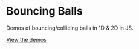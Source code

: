 # Bouncing Balls

Demos of bouncing/colliding balls in 1D & 2D in JS.

[View the demos](http://akinuri.github.io/html-color-picker)
